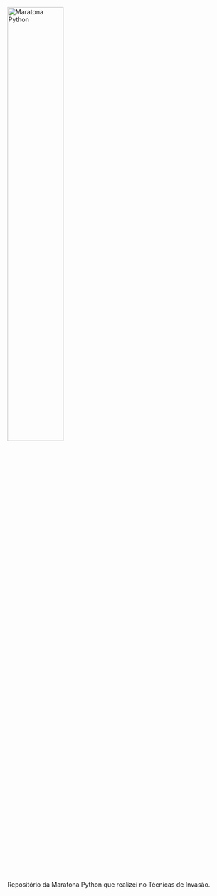 [<img src="https://static-media.hotmart.com/DJxei5Lb4jKEJOktujXsrYvLGV0=/filters:format(png)/hotmart/membership_area/a331a012-cbf3-4270-aba4-34c9aac45994/logo%20%282%29.png" width="50%" alt="Maratona Python">](https://github.com/joeywheelersam/maratona-python.git)

Repositório da Maratona Python que realizei no Técnicas de Invasão.